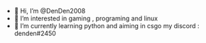 - 👋 Hi, I’m @DenDen2008
- 👀 I’m interested in gaming , programing and linux
- 🌱 I’m currently learning python and aiming in csgo
my discord : denden#2450
